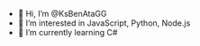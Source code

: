 - 👋 Hi, I’m @KsBenAtaGG
- 👀 I’m interested in JavaScript, Python, Node.js
- 🌱 I’m currently learning C#
